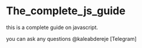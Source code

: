 # The_complete_js_guide
this is a complete guide on javascript.

you can ask any questions @kaleabdereje [Telegram]
